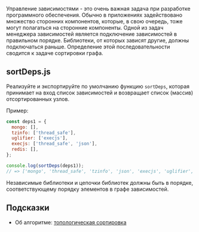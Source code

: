 Управление зависимостями - это очень важная задача при разработке программного обеспечения. Обычно в приложениях задействовано множество сторонних компонентов, которые, в свою очередь, тоже могут полагаться на сторонние компоненты. Одной из задач менеджера зависимостей является подключение зависимостей в правильном порядке. Библиотеки, от которых зависят другие, должны подключаться раньше. Определение этой последовательности сводится к задаче сортировки графа.

## sortDeps.js

Реализуйте и экспортируйте по умолчанию функцию `sortDeps`, которая принимает на вход список зависимостей и возвращает список (массив) отсортированных узлов.

Пример:

```js
const deps1 = {
  mongo: [],
  tzinfo: ['thread_safe'],
  uglifier: ['execjs'],
  execjs: ['thread_safe', 'json'],
  redis: [],
};

console.log(sortDeps(deps1));
// => ['mongo', 'thread_safe', 'tzinfo', 'json', 'execjs', 'uglifier', 'redis'];
```

Независимые библиотеки и цепочки библиотек должны быть в порядке, соответствующему порядку элементов в графе зависимостей.

## Подсказки

* Об алгоритме: [топологическая сортировка](https://ru.wikipedia.org/wiki/%D0%A2%D0%BE%D0%BF%D0%BE%D0%BB%D0%BE%D0%B3%D0%B8%D1%87%D0%B5%D1%81%D0%BA%D0%B0%D1%8F_%D1%81%D0%BE%D1%80%D1%82%D0%B8%D1%80%D0%BE%D0%B2%D0%BA%D0%B0)
